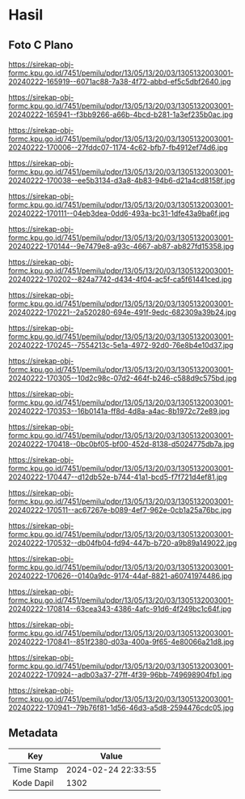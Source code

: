 # Hasil

## Foto C Plano

https://sirekap-obj-formc.kpu.go.id/7451/pemilu/pdpr/13/05/13/20/03/1305132003001-20240222-165919--6071ac88-7a38-4f72-abbd-ef5c5dbf2640.jpg

https://sirekap-obj-formc.kpu.go.id/7451/pemilu/pdpr/13/05/13/20/03/1305132003001-20240222-165941--f3bb9266-a66b-4bcd-b281-1a3ef235b0ac.jpg

https://sirekap-obj-formc.kpu.go.id/7451/pemilu/pdpr/13/05/13/20/03/1305132003001-20240222-170006--27fddc07-1174-4c62-bfb7-fb4912ef74d6.jpg

https://sirekap-obj-formc.kpu.go.id/7451/pemilu/pdpr/13/05/13/20/03/1305132003001-20240222-170038--ee5b3134-d3a8-4b83-94b6-d21a4cd8158f.jpg

https://sirekap-obj-formc.kpu.go.id/7451/pemilu/pdpr/13/05/13/20/03/1305132003001-20240222-170111--04eb3dea-0dd6-493a-bc31-1dfe43a9ba6f.jpg

https://sirekap-obj-formc.kpu.go.id/7451/pemilu/pdpr/13/05/13/20/03/1305132003001-20240222-170144--9e7479e8-a93c-4667-ab87-ab827fd15358.jpg

https://sirekap-obj-formc.kpu.go.id/7451/pemilu/pdpr/13/05/13/20/03/1305132003001-20240222-170202--824a7742-d434-4f04-ac5f-ca5f61441ced.jpg

https://sirekap-obj-formc.kpu.go.id/7451/pemilu/pdpr/13/05/13/20/03/1305132003001-20240222-170221--2a520280-694e-491f-9edc-682309a39b24.jpg

https://sirekap-obj-formc.kpu.go.id/7451/pemilu/pdpr/13/05/13/20/03/1305132003001-20240222-170245--7554213c-5e1a-4972-92d0-76e8b4e10d37.jpg

https://sirekap-obj-formc.kpu.go.id/7451/pemilu/pdpr/13/05/13/20/03/1305132003001-20240222-170305--10d2c98c-07d2-464f-b246-c588d9c575bd.jpg

https://sirekap-obj-formc.kpu.go.id/7451/pemilu/pdpr/13/05/13/20/03/1305132003001-20240222-170353--16b0141a-ff8d-4d8a-a4ac-8b1972c72e89.jpg

https://sirekap-obj-formc.kpu.go.id/7451/pemilu/pdpr/13/05/13/20/03/1305132003001-20240222-170418--0bc0bf05-bf00-452d-8138-d5024775db7a.jpg

https://sirekap-obj-formc.kpu.go.id/7451/pemilu/pdpr/13/05/13/20/03/1305132003001-20240222-170447--d12db52e-b744-41a1-bcd5-f7f721d4ef81.jpg

https://sirekap-obj-formc.kpu.go.id/7451/pemilu/pdpr/13/05/13/20/03/1305132003001-20240222-170511--ac67267e-b089-4ef7-962e-0cb1a25a76bc.jpg

https://sirekap-obj-formc.kpu.go.id/7451/pemilu/pdpr/13/05/13/20/03/1305132003001-20240222-170532--db04fb04-fd94-447b-b720-a9b89a149022.jpg

https://sirekap-obj-formc.kpu.go.id/7451/pemilu/pdpr/13/05/13/20/03/1305132003001-20240222-170626--0140a9dc-9174-44af-8821-a60741974486.jpg

https://sirekap-obj-formc.kpu.go.id/7451/pemilu/pdpr/13/05/13/20/03/1305132003001-20240222-170814--63cea343-4386-4afc-91d6-4f249bc1c64f.jpg

https://sirekap-obj-formc.kpu.go.id/7451/pemilu/pdpr/13/05/13/20/03/1305132003001-20240222-170841--851f2380-d03a-400a-9f65-4e80066a21d8.jpg

https://sirekap-obj-formc.kpu.go.id/7451/pemilu/pdpr/13/05/13/20/03/1305132003001-20240222-170924--adb03a37-27ff-4f39-96bb-749698904fb1.jpg

https://sirekap-obj-formc.kpu.go.id/7451/pemilu/pdpr/13/05/13/20/03/1305132003001-20240222-170941--79b76f81-1d56-46d3-a5d8-2594476cdc05.jpg


## Metadata

| Key        | Value               |
| ---------- | ------------------- |
| Time Stamp | 2024-02-24 22:33:55 |
| Kode Dapil | 1302                |



